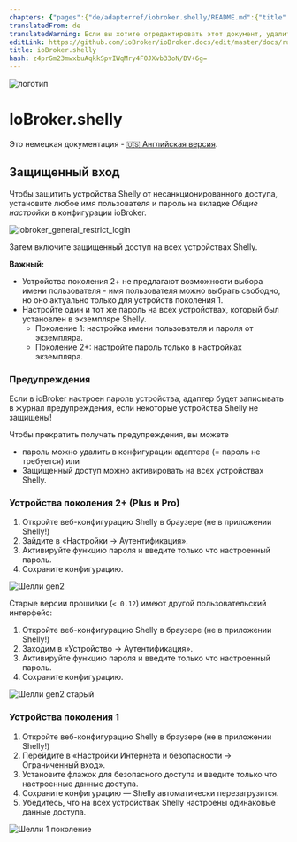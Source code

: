```yaml
---
chapters: {"pages":{"de/adapterref/iobroker.shelly/README.md":{"title":{"de":"ioBroker.shelly"},"content":"de/adapterref/iobroker.shelly/README.md"},"de/adapterref/iobroker.shelly/protocol-coap.md":{"title":{"de":"ioBroker.shelly"},"content":"de/adapterref/iobroker.shelly/protocol-coap.md"},"de/adapterref/iobroker.shelly/protocol-mqtt.md":{"title":{"de":"ioBroker.shelly"},"content":"de/adapterref/iobroker.shelly/protocol-mqtt.md"},"de/adapterref/iobroker.shelly/restricted-login.md":{"title":{"de":"ioBroker.shelly"},"content":"de/adapterref/iobroker.shelly/restricted-login.md"},"de/adapterref/iobroker.shelly/state-changes.md":{"title":{"de":"ioBroker.shelly"},"content":"de/adapterref/iobroker.shelly/state-changes.md"},"de/adapterref/iobroker.shelly/faq.md":{"title":{"de":"ioBroker.shelly"},"content":"de/adapterref/iobroker.shelly/faq.md"},"de/adapterref/iobroker.shelly/debug.md":{"title":{"de":"ioBroker.shelly"},"content":"de/adapterref/iobroker.shelly/debug.md"}}}
translatedFrom: de
translatedWarning: Если вы хотите отредактировать этот документ, удалите поле «translationFrom», в противном случае этот документ будет снова автоматически переведен
editLink: https://github.com/ioBroker/ioBroker.docs/edit/master/docs/ru/adapterref/iobroker.shelly/restricted-login.md
title: ioBroker.shelly
hash: z4prGm23mwxbuAqkkSpvIWqMry4F0JXvb33oN/DV+6g=
---
```

![логотип](../../../de/admin/shelly.png)

# IoBroker.shelly
Это немецкая документация - [🇺🇸 Английская версия](../en/restricted-login.md).

## Защищенный вход
Чтобы защитить устройства Shelly от несанкционированного доступа, установите любое имя пользователя и пароль на вкладке *Общие настройки* в конфигурации ioBroker.

![iobroker_general_restrict_login](../../../de/adapterref/iobroker.shelly/img/iobroker_general_restrict_login.png)

Затем включите защищенный доступ на всех устройствах Shelly.

**Важный:**

- Устройства поколения 2+ не предлагают возможности выбора имени пользователя - имя пользователя можно выбрать свободно, но оно актуально только для устройств поколения 1.
- Настройте один и тот же пароль на всех устройствах, который был установлен в экземпляре Shelly.
    - Поколение 1: настройка имени пользователя и пароля от экземпляра.
    - Поколение 2+: настройте пароль только в настройках экземпляра.

### Предупреждения
Если в ioBroker настроен пароль устройства, адаптер будет записывать в журнал предупреждения, если некоторые устройства Shelly не защищены!

Чтобы прекратить получать предупреждения, вы можете

- пароль можно удалить в конфигурации адаптера (= пароль не требуется) или
- Защищенный доступ можно активировать на всех устройствах Shelly.

### Устройства поколения 2+ (Plus и Pro)
1. Откройте веб-конфигурацию Shelly в браузере (не в приложении Shelly!)
2. Зайдите в «Настройки -> Аутентификация».
3. Активируйте функцию пароля и введите только что настроенный пароль.
4. Сохраните конфигурацию.

![Шелли gen2](../../../de/adapterref/iobroker.shelly/img/shelly_restrict_login-gen2.png)

Старые версии прошивки (`< 0.12`) имеют другой пользовательский интерфейс:

1. Откройте веб-конфигурацию Shelly в браузере (не в приложении Shelly!)
2. Заходим в «Устройство -> Аутентификация».
3. Активируйте функцию пароля и введите только что настроенный пароль.
4. Сохраните конфигурацию.

![Шелли gen2 старый](../../../de/adapterref/iobroker.shelly/img/shelly_restrict_login-gen2-old.png)

### Устройства поколения 1
1. Откройте веб-конфигурацию Shelly в браузере (не в приложении Shelly!)
2. Перейдите в «Настройки Интернета и безопасности -> Ограниченный вход».
3. Установите флажок для безопасного доступа и введите только что настроенные данные доступа.
4. Сохраните конфигурацию — Shelly автоматически перезагрузится.
5. Убедитесь, что на всех устройствах Shelly настроены одинаковые данные доступа.

![Шелли 1 поколение](../../../de/adapterref/iobroker.shelly/img/shelly_restrict_login-gen1.png)